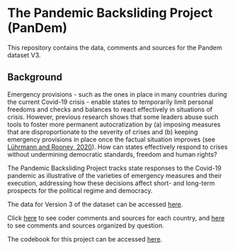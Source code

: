 # The Pandemic Backsliding Project (PanDem)

This repository contains the data, comments and sources for the Pandem dataset V3.

## Background

Emergency provisions - such as the ones in place in many countries during the current Covid-19 crisis - enable states to temporarily limit personal freedoms and checks and balances to react effectively in situations of crisis. However, previous research shows that some leaders abuse such tools to foster more permanent autocratization by (a) imposing measures that are disproportionate to the severity of crises and (b) keeping emergency provisions in place once the factual situation improves (see [Lührmann and Rooney, 2020](https://www.v-dem.net/media/filer_public/31/1d/311d5d45-8747-45a4-b46f-37aa7ad8a7e8/wp_85.pdf)). How can states effectively respond to crises without undermining democratic standards, freedom and human rights? 

The Pandemic Backsliding Project tracks state responses to the Covid-19 pandemic as illustrative of the varieties of emergency measures and their execution, addressing how these decisions affect short- and long-term prospects for the political regime and democracy. 


The data for Version 3 of the dataset can be accessed [here](https://github.com/vdeminstitute/pandem/tree/master/csv_files). 

Click [here](https://github.com/vdeminstitute/pandem/tree/master/by_country) to see coder comments and sources for each country, and [here](https://github.com/vdeminstitute/pandem/tree/master/by_question) to see comments and sources organized by question. 

The codebook for this project can be accessed [here](https://github.com/vdeminstitute/pandem/blob/master/codebook/pandem_codebook.pdf).  
